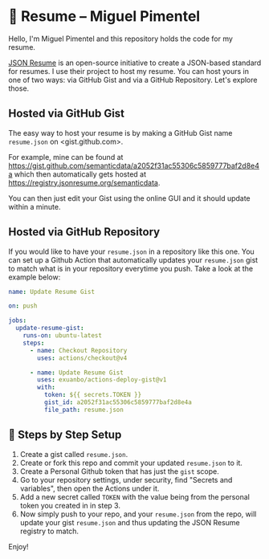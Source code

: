 # 📄 Resume – Miguel Pimentel

Hello, I'm Miguel Pimentel and this repository holds the code for my resume.

[JSON Resume](https://jsonresume.org/) is an open-source initiative to create a JSON-based standard for resumes. I use their project to host my resume. You can host yours in one of two ways: via GitHub Gist and via a GitHub Repository. Let's explore those.

## Hosted via GitHub Gist

The easy way to host your resume is by making a GitHub Gist name `resume.json` on <gist.github.com>.

For example, mine can be found at <https://gist.github.com/semanticdata/a2052f31ac55306c5859777baf2d8e4a> which then automatically gets hosted at <https://registry.jsonresume.org/semanticdata>.

You can then just edit your Gist using the online GUI and it should update within a minute.

## Hosted via GitHub Repository

If you would like to have your `resume.json` in a repository like this one. You can set up a Github Action that automatically updates your `resume.json` gist to match what is in your repository everytime you push. Take a look at the example below:

```yml
name: Update Resume Gist

on: push

jobs:
  update-resume-gist:
    runs-on: ubuntu-latest
    steps:
      - name: Checkout Repository
        uses: actions/checkout@v4

      - name: Update Resume Gist
        uses: exuanbo/actions-deploy-gist@v1
        with:
          token: ${{ secrets.TOKEN }}
          gist_id: a2052f31ac55306c5859777baf2d8e4a
          file_path: resume.json

```

## 🚩 Steps by Step Setup

1. Create a gist called `resume.json`.
2. Create or fork this repo and commit your updated `resume.json` to it.
3. Create a Personal Github token that has just the `gist` scope.
4. Go to your repository settings, under security, find "Secrets and variables", then open the Actions under it.
5. Add a new secret called `TOKEN` with the value being from the personal token you created in in step 3.
6. Now simply push to your repo, and your `resume.json` from the repo, will update your gist `resume.json` and thus updating the JSON Resume registry to match.

Enjoy!
